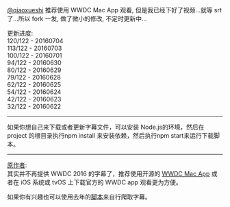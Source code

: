[@qiaoxueshi](https://github.com/qiaoxueshi) 推荐使用 WWDC Mac App 观看, 但是我已经下好了视频...就等 srt 了...所以 fork 一发, 做了微小的修改, 不定时更新中...      
    
更新进度:   
120/122 - 20160704  
113/122 - 20160703  
100/122 - 20160701  
94/122 - 20160630  
80/122 - 20160629  
79/122 - 20160628  
62/122 - 20160625  
54/122 - 20160624  
42/122 - 20160623   
32/122 - 20160622   
***
如果你想自己来下载或者更新字幕文件，可以安装 Node.js的环境，然后在 project 的根目录执行npm install 来安装依赖，然后执行npm start来运行下载脚本。
***
[原作者](https://github.com/qiaoxueshi):   
其实并不再提供 WWDC 2016 的字幕了，推荐使用开源的 [WWDC Mac App](https://github.com/insidegui/WWDC) 或者在 iOS 系统或 tvOS 上下载官方的 WWDC app 观看更为方便。

如果你有兴趣也可以使用去年的[脚本](https://github.com/qiaoxueshi/WWDC_2015_Video_Subtitle)来自行爬取字幕。
